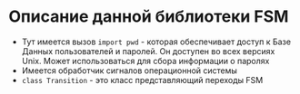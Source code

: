 # Описание данной библиотеки FSM

- Тут имеется вызов `` import pwd `` - которая обеспечивает доступ к Базе Данных 
пользователей и паролей. Он доступен во всех версиях Unix. Может использоваться для сбора информации о паролях   
- Имеется обработчик сигналов операционной системы
- ``class Transition``  - это класс представляющий переходы FSM
 